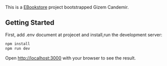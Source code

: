 This is a [EBookstore]([https://nextjs.org/](https://ebookstore-one.vercel.app/)) project bootstrapped Gizem Candemir.

## Getting Started

First, add .env document at projecet and install,run the development server:

```bash
npm install
npm run dev
```

Open [http://localhost:3000](http://localhost:3000) with your browser to see the result.
